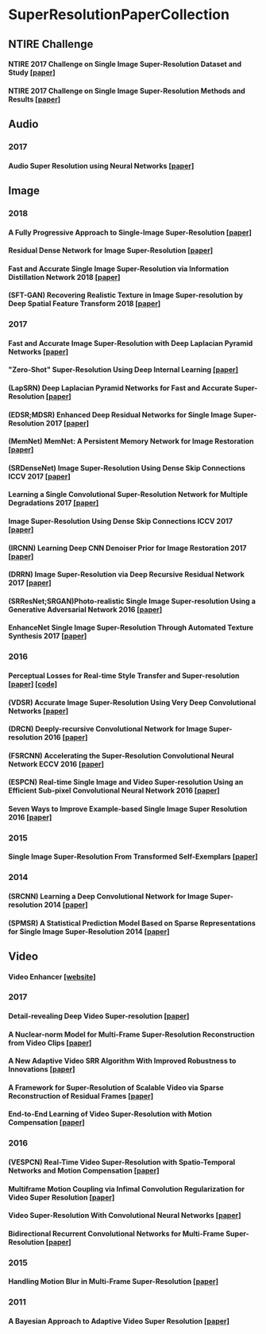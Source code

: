 # SuperResolutionPaperCollection
## NTIRE Challenge
#### NTIRE 2017 Challenge on Single Image Super-Resolution Dataset and Study [[paper]]()
#### NTIRE 2017 Challenge on Single Image Super-Resolution Methods and Results [[paper]]()
## Audio
### 2017
#### Audio Super Resolution using Neural Networks [[paper]](https://arxiv.org/abs/1708.00853)

## Image
### 2018
#### A Fully Progressive Approach to Single-Image Super-Resolution [[paper]](https://arxiv.org/abs/1804.02900)
#### Residual Dense Network for Image Super-Resolution [[paper]](https://arxiv.org/abs/1802.08797)
#### Fast and Accurate Single Image Super-Resolution via Information Distillation Network 2018 [[paper]](https://arxiv.org/abs/1803.09454)
#### (SFT-GAN) Recovering Realistic Texture in Image Super-resolution by Deep Spatial Feature Transform 2018 [[paper]](https://arxiv.org/abs/1804.02815)
### 2017
#### Fast and Accurate Image Super-Resolution with Deep Laplacian Pyramid Networks [[paper]](https://arxiv.org/abs/1710.01992)
#### "Zero-Shot" Super-Resolution Using Deep Internal Learning [[paper]]()
#### (LapSRN) Deep Laplacian Pyramid Networks for Fast and Accurate Super-Resolution [[paper]](http://openaccess.thecvf.com/content_cvpr_2017/html/Lai_Deep_Laplacian_Pyramid_CVPR_2017_paper.html)
#### (EDSR;MDSR) Enhanced Deep Residual Networks for Single Image Super-Resolution 2017 [[paper]](https://arxiv.org/abs/1707.02921)
#### (MemNet) MemNet: A Persistent Memory Network for Image Restoration [[paper]](http://openaccess.thecvf.com/content_iccv_2017/html/Tai_MemNet_A_Persistent_ICCV_2017_paper.html)
#### (SRDenseNet) Image Super-Resolution Using Dense Skip Connections ICCV 2017 [[paper]](http://openaccess.thecvf.com/content_iccv_2017/html/Tong_Image_Super-Resolution_Using_ICCV_2017_paper.html)
#### Learning a Single Convolutional Super-Resolution Network for Multiple Degradations 2017 [[paper]](https://arxiv.org/abs/1712.06116)
#### Image Super-Resolution Using Dense Skip Connections ICCV 2017 [[paper]](http://openaccess.thecvf.com/content_iccv_2017/html/Tong_Image_Super-Resolution_Using_ICCV_2017_paper.html)
#### (IRCNN) Learning Deep CNN Denoiser Prior for Image Restoration 2017 [[paper]](http://openaccess.thecvf.com/content_cvpr_2017/html/Zhang_Learning_Deep_CNN_CVPR_2017_paper.html)
#### (DRRN) Image Super-Resolution via Deep Recursive Residual Network 2017 [[paper]](http://openaccess.thecvf.com/content_cvpr_2017/html/Tai_Image_Super-Resolution_via_CVPR_2017_paper.html)
#### (SRResNet;SRGAN)Photo-realistic Single Image Super-resolution Using a Generative Adversarial Network 2016 [[paper]](http://openaccess.thecvf.com/content_cvpr_2017/html/Ledig_Photo-Realistic_Single_Image_CVPR_2017_paper.html)
#### EnhanceNet Single Image Super-Resolution Through Automated Texture Synthesis 2017 [[paper]](http://openaccess.thecvf.com/content_iccv_2017/html/Sajjadi_EnhanceNet_Single_Image_ICCV_2017_paper.html)
### 2016
#### Perceptual Losses for Real-time Style Transfer and Super-resolution [[paper]](https://arxiv.org/abs/1603.08155) [[code]](https://github.com/jcjohnson/neural-style)
#### (VDSR) Accurate Image Super-Resolution Using Very Deep Convolutional Networks [[paper]](https://www.cv-foundation.org/openaccess/content_cvpr_2016/html/Kim_Accurate_Image_Super-Resolution_CVPR_2016_paper.html)
#### (DRCN) Deeply-recursive Convolutional Network for Image Super-resolution 2016 [[paper]](http://www.cv-foundation.org/openaccess/content_cvpr_2016/html/Kim_Deeply-Recursive_Convolutional_Network_CVPR_2016_paper.html)
#### (FSRCNN) Accelerating the Super-Resolution Convolutional Neural Network ECCV 2016 [[paper]](http://arxiv.org/abs/1608.00367)
#### (ESPCN) Real-time Single Image and Video Super-resolution Using an Efficient Sub-pixel Convolutional Neural Network 2016 [[paper]](http://ieeexplore.ieee.org/document/7780576/)
#### Seven Ways to Improve Example-based Single Image Super Resolution 2016 [[paper]](https://www.cv-foundation.org/openaccess/content_cvpr_2016/papers/Timofte_Seven_Ways_to_CVPR_2016_paper.pdf)
### 2015
#### Single Image Super-Resolution From Transformed Self-Exemplars [[paper]](https://www.cv-foundation.org/openaccess/content_cvpr_2015/html/Huang_Single_Image_Super-Resolution_2015_CVPR_paper.html)
### 2014
#### (SRCNN) Learning a Deep Convolutional Network for Image Super-resolution 2014 [[paper]](https://link.springer.com/chapter/10.1007%2F978-3-319-10593-2_13)
#### (SPMSR) A Statistical Prediction Model Based on Sparse Representations for Single Image Super-Resolution 2014 [[paper]](https://ieeexplore.ieee.org/document/6739068/)

## Video
#### Video Enhancer [[website]](http://www.infognition.com/videoenhancer/)
### 2017
#### Detail-revealing Deep Video Super-resolution [[paper]](https://arxiv.org/abs/1704.02738)
#### A Nuclear-norm Model for Multi-Frame Super-Resolution Reconstruction from Video Clips [[paper]](https://arxiv.org/abs/1704.06196)
#### A New Adaptive Video SRR Algorithm With Improved Robustness to Innovations [[paper]](https://arxiv.org/abs/1706.04695)
#### A Framework for Super-Resolution of Scalable Video via Sparse Reconstruction of Residual Frames [[paper]](https://arxiv.org/abs/1707.09926)
#### End-to-End Learning of Video Super-Resolution with Motion Compensation [[paper]](https://arxiv.org/abs/1707.00471)
### 2016
#### (VESPCN) Real-Time Video Super-Resolution with Spatio-Temporal Networks and Motion Compensation [[paper]](https://arxiv.org/abs/1611.05250)
#### Multiframe Motion Coupling via Infimal Convolution Regularization for Video Super Resolution [[paper]](https://arxiv.org/abs/1611.07767)
#### Video Super-Resolution With Convolutional Neural Networks [[paper]](http://ieeexplore.ieee.org/document/7444187/)
#### Bidirectional Recurrent Convolutional Networks for Multi-Frame Super-Resolution [[paper]](https://papers.nips.cc/paper/5778-bidirectional-recurrent-convolutional-networks-for-multi-frame-super-resolution)
### 2015
#### Handling Motion Blur in Multi-Frame Super-Resolution [[paper]](http://www.cse.cuhk.edu.hk/leojia/projects/mfsr/index.html)
### 2011
#### A Bayesian Approach to Adaptive Video Super Resolution [[paper]](https://people.csail.mit.edu/celiu/CVPR2011/default.html)
